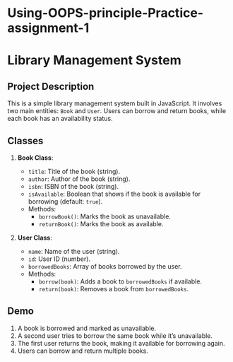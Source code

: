 # Using-OOPS-principle-Practice-assignment-1
# Library Management System

## Project Description

This is a simple library management system built in JavaScript. It involves two main entities: `Book` and `User`. Users can borrow and return books, while each book has an availability status.

## Classes
1. **Book Class**:
   - `title`: Title of the book (string).
   - `author`: Author of the book (string).
   - `isbn`: ISBN of the book (string).
   - `isAvailable`: Boolean that shows if the book is available for borrowing (default: `true`).
   - Methods: 
     - `borrowBook()`: Marks the book as unavailable.
     - `returnBook()`: Marks the book as available.

2. **User Class**:
   - `name`: Name of the user (string).
   - `id`: User ID (number).
   - `borrowedBooks`: Array of books borrowed by the user.
   - Methods:
     - `borrow(book)`: Adds a book to `borrowedBooks` if available.
     - `return(book)`: Removes a book from `borrowedBooks`.

## Demo

1. A book is borrowed and marked as unavailable.
2. A second user tries to borrow the same book while it’s unavailable.
3. The first user returns the book, making it available for borrowing again.
4. Users can borrow and return multiple books.

